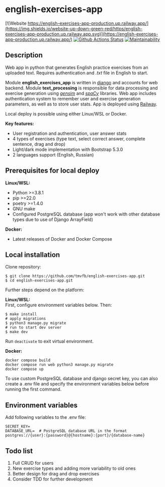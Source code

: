 # english-exercises-app

[![Website https://english-exercises-app-production.up.railway.app/](https://img.shields.io/website-up-down-green-red/https/english-exercises-app-production.up.railway.app.svg)](https://english-exercises-app-production.up.railway.app/)
[![Github Actions Status](https://github.com/tmvfb/english-exercises-app/workflows/Python%20CI/badge.svg)](https://github.com/tmvfb/english-exercises-app/actions)
[![Maintainability](https://api.codeclimate.com/v1/badges/620bb3a35893a3f0e87e/maintainability)](https://codeclimate.com/github/tmvfb/english-exercises-app/maintainability)

## Description
Web app in python that generates English practice exercises from an uploaded text. Requires authentication and *.txt* file in English to start.
  
Module **english_exercises_app** is written in [django](https://github.com/django/django) and accounts for web backend. Module **text_processing** is responsible for data processing and exercise generation using [*gensim*](https://github.com/RaRe-Technologies/gensim) and [*spaCy*](https://github.com/explosion/spaCy) libraries. Web app includes authentication system to remember user and exercise generation parameters, as well as to store user stats. App is deployed using [Railway](https://railway.app/).
  
Local deploy is possible using either Linux/WSL or Docker.
  
**Key features:**
* User registration and authentication, user answer stats
* 4 types of exercises (type text, select correct answer, complete sentence, drag and drop)
* Light/dark mode implementation with Bootstrap 5.3.0
* 2 languages support (English, Russian)

## Prerequisites for local deploy
**Linux/WSL:**  
* Python >=3.8.1
* pip >=22.0
* poetry >=1.4.0
* GNU make
* Configured PostgreSQL database (app won't work with other database types due to use of Django ArrayField)
  
**Docker:**  
* Latest releases of Docker and Docker Compose

## Local installation
Clone repository:
```
$ git clone https://github.com/tmvfb/english-exercises-app.git
$ cd english-exercises-app.git 
```
Further steps depend on the platform:
   
**Linux/WSL:**  
First, configure environment variables below. Then:
```
$ make install
# apply migrations
$ python3 manage.py migrate
# run to start dev server
$ make dev
```
Run `deactivate` to exit virtual environment.
  
**Docker:**  
```
docker compose build
docker compose run web python3 manage.py migrate
docker compose up
```
To use custom PostgreSQL database and django secret key, you can also create a .env file and specify the environment variables below before running the first command.  

## Environment variables
Add following variables to the .env file:
```
SECRET_KEY=
DATABASE_URL=  # PostgreSQL database URL in the format postgres://{user}:{password}@{hostname}:{port}/{database-name}
```

## Todo list
1. Full CRUD for users
2. New exercise types and adding more variability to old ones 
3. Better design for drag and drop exercises 
4. Consider TDD for further development
